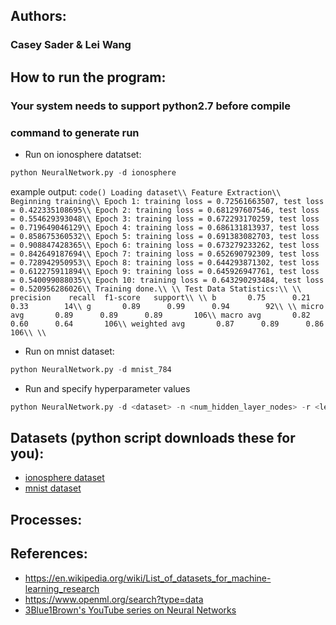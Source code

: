 ## Authors:
### Casey Sader & Lei Wang

## How to run the program:
### Your system needs to support python2.7 before compile

### command to generate run
* Run on ionosphere datatset:
```python
python NeuralNetwork.py -d ionosphere
```
example output:
`code()
Loading dataset\\
Feature Extraction\\
Beginning training\\
Epoch 1: training loss = 0.72561663507, test loss = 0.422335108695\\
Epoch 2: training loss = 0.681297607546, test loss = 0.554629393048\\
Epoch 3: training loss = 0.672293170259, test loss = 0.719649046129\\
Epoch 4: training loss = 0.686131813937, test loss = 0.858675360532\\
Epoch 5: training loss = 0.691383082703, test loss = 0.908847428365\\
Epoch 6: training loss = 0.673279233262, test loss = 0.842649187694\\
Epoch 7: training loss = 0.652690792309, test loss = 0.728942950953\\
Epoch 8: training loss = 0.644293871302, test loss = 0.612275911894\\
Epoch 9: training loss = 0.645926947761, test loss = 0.540099088035\\
Epoch 10: training loss = 0.643290293484, test loss = 0.520956286026\\
Training done.\\
\\
Test Data Statistics:\\
\\
              precision    recall  f1-score   support\\
\\
           b       0.75      0.21      0.33        14\\
           g       0.89      0.99      0.94        92\\
\\
   micro avg       0.89      0.89      0.89       106\\
   macro avg       0.82      0.60      0.64       106\\
weighted avg       0.87      0.89      0.86       106\\
\\
`

* Run on mnist dataset:
```python
python NeuralNetwork.py -d mnist_784
```
* Run and specify hyperparameter values 
```python
python NeuralNetwork.py -d <dataset> -n <num_hidden_layer_nodes> -r <learning_rate> -e <epochs> -b <batch_size>
```

## Datasets (python script downloads these for you):
* [ionosphere dataset](https://www.openml.org/d/59)
* [mnist dataset](https://www.openml.org/d/554)

## Processes:


## References:
* https://en.wikipedia.org/wiki/List_of_datasets_for_machine-learning_research
* https://www.openml.org/search?type=data
* [3Blue1Brown's YouTube series on Neural Networks](https://www.youtube.com/playlist?list=PLZHQObOWTQDNU6R1_67000Dx_ZCJB-3pi)